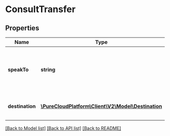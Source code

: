 # ConsultTransfer

## Properties
Name | Type | Description | Notes
------------ | ------------- | ------------- | -------------
**speakTo** | **string** | Determines to whom the initiating participant is speaking. Defaults to DESTINATION | [optional] 
**destination** | [**\PureCloudPlatform\Client\V2\Model\Destination**](Destination.md) | Destination phone number and name. | 

[[Back to Model list]](../README.md#documentation-for-models) [[Back to API list]](../README.md#documentation-for-api-endpoints) [[Back to README]](../README.md)


